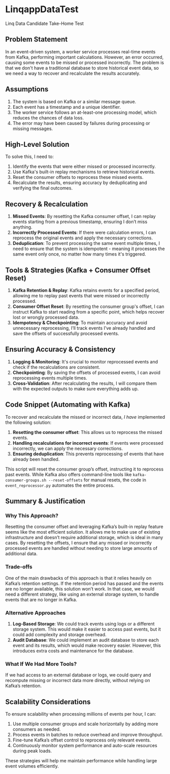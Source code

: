 # LinqappDataTest
Linq Data Candidate Take-Home Test

## Problem Statement

In an event-driven system, a worker service processes real-time events from Kafka, performing important calculations. However, an error occurred, causing some events to be missed or processed incorrectly. The problem is that we don't have a traditional database to store historical event data, so we need a way to recover and recalculate the results accurately.

## Assumptions

1. The system is based on Kafka or a similar message queue.
2. Each event has a timestamp and a unique identifier.
3. The worker service follows an at-least-one processing model, which reduces the chances of data loss.
4. The error may have been caused by failures during processing or missing messages.

## High-Level Solution

To solve this, I need to:

1. Identify the events that were either missed or processed incorrectly.
2. Use Kafka's built-in replay mechanisms to retrieve historical events.
3. Reset the consumer offsets to reprocess these missed events.
4. Recalculate the results, ensuring accuracy by deduplicating and verifying the final outcomes.

## Recovery & Recalculation

1. **Missed Events**: By resetting the Kafka consumer offset, I can replay events starting from a previous timestamp, ensuring I don’t miss anything.
2. **Incorrectly Processed Events**: If there were calculation errors, I can reprocess the original events and apply the necessary corrections.
3. **Deduplication**: To prevent processing the same event multiple times, I need to ensure that the system is idempotent - meaning it processes the same event only once, no matter how many times it's triggered.

## Tools & Strategies (Kafka + Consumer Offset Reset)

1. **Kafka Retention & Replay**: Kafka retains events for a specified period, allowing me to replay past events that were missed or incorrectly processed.
2. **Consumer Offset Reset**: By resetting the consumer group's offset, I can instruct Kafka to start reading from a specific point, which helps recover lost or wrongly processed data.
3. **Idempotency & Checkpointing**: To maintain accuracy and avoid unnecessary reprocessing, I’ll track events I’ve already handled and save the offsets of successfully processed events.

## Ensuring Accuracy & Consistency

1. **Logging & Monitoring**: It's crucial to monitor reprocessed events and check if the recalculations are consistent.
2. **Checkpointing**: By saving the offsets of processed events, I can avoid reprocessing events multiple times.
3. **Cross-Validation**: After recalculating the results, I will compare them with the expected outputs to make sure everything adds up.

## Code Snippet (Automating with Kafka)

To recover and recalculate the missed or incorrect data, *I have* implemented the following solution:

1. **Resetting the consumer offset**: This allows us to reprocess the missed events.
2. **Handling recalculations for incorrect events**: If events were processed incorrectly, we can apply the necessary corrections.
3. **Ensuring deduplication**: This prevents reprocessing of events that have already been handled.

This script will reset the consumer group’s offset, instructing it to reprocess past events. While Kafka also offers command-line tools like `kafka-consumer-groups.sh --reset-offsets` for manual resets, the code in `event_reprocessor.py` automates the entire process.

## Summary & Justification

### Why This Approach?

Resetting the consumer offset and leveraging Kafka’s built-in replay feature seems like the most efficient solution. It allows me to make use of existing infrastructure and doesn’t require additional storage, which is ideal in many cases. By resetting the offsets, I ensure that any missed or incorrectly processed events are handled without needing to store large amounts of additional data.

### Trade-offs

One of the main drawbacks of this approach is that it relies heavily on Kafka’s retention settings. If the retention period has passed and the events are no longer available, this solution won’t work. In that case, we would need a different strategy, like using an external storage system, to handle events that are no longer in Kafka.

### Alternative Approaches

1. **Log-Based Storage**: We could track events using logs or a different storage system. This would make it easier to access past events, but it could add complexity and storage overhead.
2. **Audit Database**: We could implement an audit database to store each event and its results, which would make recovery easier. However, this introduces extra costs and maintenance for the database.

### What If We Had More Tools?

If we had access to an external database or logs, we could query and recompute missing or incorrect data more directly, without relying on Kafka’s retention.

## Scalability Considerations

To ensure scalability when processing millions of events per hour, I can:

1. Use multiple consumer groups and scale horizontally by adding more consumers as needed.
2. Process events in batches to reduce overhead and improve throughput.
3. Fine-tune Kafka’s offset control to reprocess only relevant events.
4. Continuously monitor system performance and auto-scale resources during peak loads.

These strategies will help me maintain performance while handling large event volumes efficiently.
